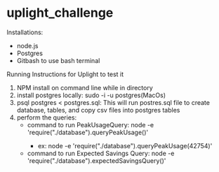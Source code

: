 # uplight_challenge

Installations:
- node.js
- Postgres
- Gitbash to use bash terminal



Running Instructions for Uplight to test it
1) NPM install on command line while in directory
2) install postgres locally: sudo -i -u postgres(MacOs)
2) psql postgres < postgres.sql: This will run postres.sql file to create database, tables, and copy csv files into postgres tables
3) perform the queries:
   - command to run PeakUsageQuery: node -e 'require("./database").queryPeakUsage(<Account Number>)'
        - ex: node -e 'require("./database").queryPeakUsage(42754)'
   - command to run Expected Savings Query: node -e 'require("./database").expectedSavingsQuery(<Account Number>)'